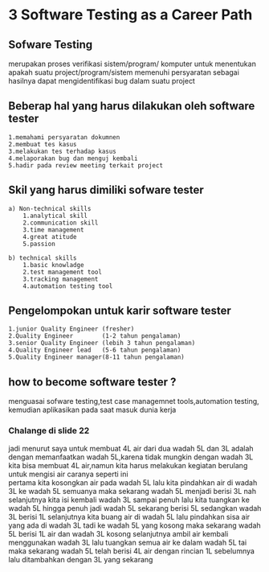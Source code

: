 # 3 Software Testing as a Career Path

## Sofware Testing
merupakan proses verifikasi sistem/program/ komputer untuk
menentukan apakah suatu project/program/sistem memenuhi persyaratan
sebagai hasilnya dapat mengidentifikasi bug dalam suatu project 

## Beberap hal yang harus dilakukan oleh software tester
    1.memahami persyaratan dokumnen
    2.membuat tes kasus
    3.melakukan tes terhadap kasus
    4.melaporakan bug dan menguj kembali
    5.hadir pada review meeting terkait project

## Skil yang harus dimiliki sofware tester
    a) Non-technical skills               
        1.analytical skill 
        2.communication skill 
        3.time management 
        4.great atitude 
        5.passion

    b) technical skills
        1.basic knowladge 
        2.test management tool
        3.tracking management
        4.automation testing tool

## Pengelompokan untuk karir software tester
    1.junior Quality Engineer (fresher)
    2.Quality Engineer        (1-2 tahun pengalaman)
    3.senior Quality Engineer (lebih 3 tahun pengalaman)
    4.Quality Engineer lead   (5-6 tahun pengalaman)
    5.Quality Engineer manager(8-11 tahun pengalaman)

## how to become software tester ?
menguasai sofware testing,test case managemnet tools,automation testing,
kemudian aplikasikan pada saat masuk dunia kerja 

### Chalange di slide 22
jadi menurut saya untuk membuat 4L air dari dua wadah 5L dan 3L adalah
dengan memanfaatkan wadah 5L,karena tidak mungkin dengan wadah 3L kita bisa
membuat 4L air,namun kita harus melakukan kegiatan berulang untuk mengisi air
caranya seperti ini  
pertama kita kosongkan air pada wadah 5L lalu kita pindahkan air di wadah 3L
ke wadah 5L semuanya maka sekarang wadah 5L menjadi berisi 3L
nah selanjutnya kita isi kembali wadah 3L sampai penuh lalu kita tuangkan ke wadah 5L 
hingga penuh jadi wadah 5L sekarang berisi 5L sedangkan wadah 3L berisi 1L
selanjutnya kita buang air di wadah 5L lalu pindahkan sisa air yang ada di wadah 3L
tadi ke wadah 5L yang kosong maka sekarang wadah 5L berisi 1L air dan wadah 3L kosong
selanjutnya ambil air kembali menggunakan wadah 3L lalu tuangkan semua air
ke dalam wadah 5L tai maka sekarang wadah 5L telah berisi 4L air
dengan rincian 1L sebelumnya lalu ditambahkan dengan 3L yang sekarang